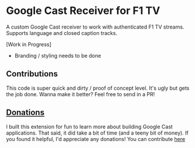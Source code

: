 # Google Cast Receiver for F1 TV

A custom Google Cast receiver to work with authenticated F1 TV streams. Supports language and closed caption tracks.

[Work in Progress]
* Branding / styling needs to be done

## Contributions

This code is super quick and dirty / proof of concept level. It's ugly but gets the job done. Wanna make it better? Feel free to send in a PR!

## [Donations](https://paypal.me/nishanth)

I built this extension for fun to learn more about building Google Cast applications. That said, it did take a bit of time (and a teeny bit of money). If you found it helpful, I'd appreciate any donations! You can contribute [here](https://paypal.me/nishanth)
